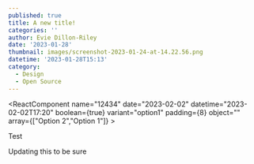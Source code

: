 ```yaml
---
published: true
title: A new title!
categories: ''
author: Evie Dillon-Riley
date: '2023-01-28'
thumbnail: images/screenshot-2023-01-24-at-14.22.56.png
datetime: '2023-01-28T15:13'
category:
  - Design
  - Open Source
---
```

<ReactComponent name="12434" date="2023-02-02" datetime="2023-02-02T17:20" boolean={true} variant="option1" padding={8} object="" array={["Option 2","Option 1"]} >

Test

</ReactComponent>

Updating this to be sure

